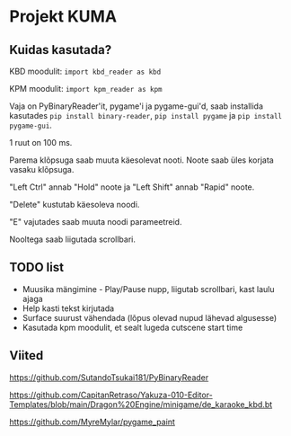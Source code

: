 # Projekt KUMA
## Kuidas kasutada?
KBD moodulit:
`import kbd_reader as kbd`

KPM moodulit:
`import kpm_reader as kpm`

Vaja on PyBinaryReader'it, pygame'i ja pygame-gui'd, saab installida kasutades `pip install binary-reader`, `pip install pygame` ja `pip install pygame-gui`.


1 ruut on 100 ms.

Parema klõpsuga saab muuta käesolevat nooti. Noote saab üles korjata vasaku klõpsuga.

"Left Ctrl" annab "Hold" noote ja "Left Shift" annab "Rapid" noote.

"Delete" kustutab käesoleva noodi.

"E" vajutades saab muuta noodi parameetreid.

Nooltega saab liigutada scrollbari.

## TODO list
* Muusika mängimine - Play/Pause nupp, liigutab scrollbari, kast laulu ajaga
* Help kasti tekst kirjutada
* Surface suurust vähendada (lõpus olevad nupud lähevad algusesse)
* Kasutada kpm moodulit, et sealt lugeda cutscene start time 

## Viited
https://github.com/SutandoTsukai181/PyBinaryReader

https://github.com/CapitanRetraso/Yakuza-010-Editor-Templates/blob/main/Dragon%20Engine/minigame/de_karaoke_kbd.bt

https://github.com/MyreMylar/pygame_paint
